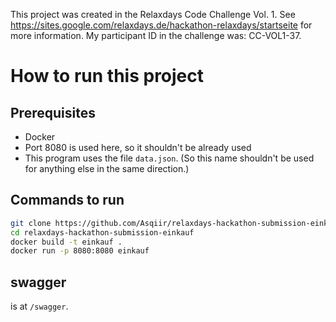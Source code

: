 This project was created in the Relaxdays Code Challenge Vol. 1. See https://sites.google.com/relaxdays.de/hackathon-relaxdays/startseite for more information. My participant ID in the challenge was: CC-VOL1-37.

# How to run this project

## Prerequisites

* Docker
* Port 8080 is used here, so it shouldn't be already used
* This program uses the file `data.json`. (So this name shouldn't be used for anything else in the same direction.)

## Commands to run

```bash
git clone https://github.com/Asqiir/relaxdays-hackathon-submission-einkauf.git
cd relaxdays-hackathon-submission-einkauf
docker build -t einkauf .
docker run -p 8080:8080 einkauf
```

## swagger

is at `/swagger`.
